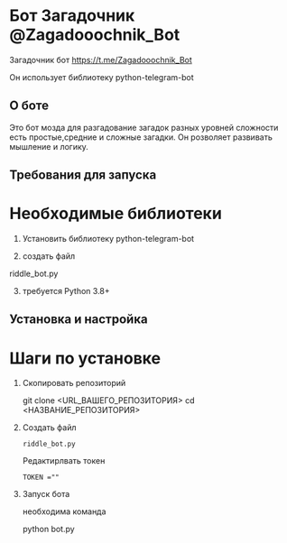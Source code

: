 # Бот Загадочник @Zagadooochnik_Bot
Загадочник бот https://t.me/Zagadooochnik_Bot

Он использует библиотеку python-telegram-bot 

## О боте
Это бот мозда для разгадование загадок разных уровней сложности есть простые,средние и сложные загадки. Он розволяет развивать мышление и логику.  

## Требования для запуска

# Необходимые библиотеки

1. Установить библиотеку python-telegram-bot

2. создать файл

riddle_bot.py

3. требуется Python 3.8+
   
## Установка и настройка

# Шаги по установке

1. Скопировать репозиторий
   
   git clone <URL_ВАШЕГО_РЕПОЗИТОРИЯ>
cd <НАЗВАНИЕ_РЕПОЗИТОРИЯ>

3. Создать файл
      
       riddle_bot.py

   Редактирлвать токен 

       TOKEN =""
   
4. Запуск бота
   
   необходима команда

      python bot.py

   

